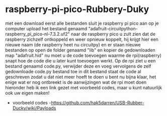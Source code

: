 # raspberry-pi-pico-Rubbery-Duky
met een 
download eerst alle bestanden
sluit je raspberry pi pico aan op je computer
upload het bestand genaamd "adafruit-circuitpython-raspberry_pi_pico-nl-7.3.2.uf2" naar de raspberry pico
u zult zien dat de raspberry zichzelf ontkoppeld en weer opnieuw koppelt, hij krijgt hier een nieuwe naam (de raspberry heet nu circuitpy) en er staan nieuwe bestanden op
open de folder genaamd "lib" en kopier de gedownloaden map "adafruit.hid"
nu moet u de code toevoegen waarme de rpi(raspberry) snapt hoe de code die u later kunt toevoegen werkt.
Op de rpi ziet u een bestand genaamd code.py, verwijder deze en voeg vervolgens de zelf gedownloade code.py bestand toe in dit bestand staat de code al geschreven zodat u dat niet meer hoeft te doen
u bent nu bijna klaar, het enige wat er nog ontbreekt is de aanwijzingen wat de rpi moet doen
hieronder heb ik een link gezet met voorbeeld codes, maar u kunt natuurlijk ook uw eigen maken!

* voorbeeld codes -https://github.com/hak5darren/USB-Rubber-Ducky/wiki/Payloads

